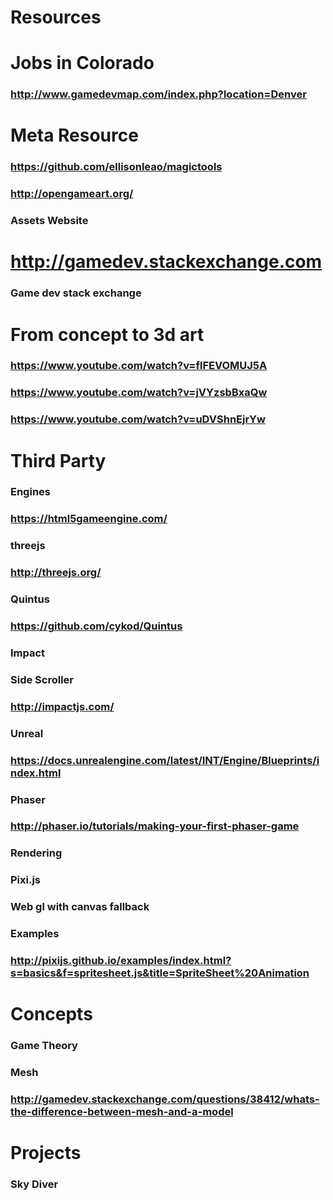 # Resources
# Jobs in Colorado
### http://www.gamedevmap.com/index.php?location=Denver
# Meta Resource
### https://github.com/ellisonleao/magictools
### http://opengameart.org/
### Assets Website
# http://gamedev.stackexchange.com
### Game dev stack exchange
# From concept to 3d art
### https://www.youtube.com/watch?v=flFEVOMUJ5A
### https://www.youtube.com/watch?v=jVYzsbBxaQw
### https://www.youtube.com/watch?v=uDVShnEjrYw
# Third Party
### Engines
### https://html5gameengine.com/
### threejs
### http://threejs.org/
### Quintus
### https://github.com/cykod/Quintus
### Impact
### Side Scroller
### http://impactjs.com/
### Unreal
### https://docs.unrealengine.com/latest/INT/Engine/Blueprints/index.html
### Phaser
### http://phaser.io/tutorials/making-your-first-phaser-game
### Rendering
### Pixi.js
### Web gl with canvas fallback
### Examples
### http://pixijs.github.io/examples/index.html?s=basics&f=spritesheet.js&title=SpriteSheet%20Animation
# Concepts
### Game Theory
### Mesh
### http://gamedev.stackexchange.com/questions/38412/whats-the-difference-between-mesh-and-a-model
# Projects
### Sky Diver
